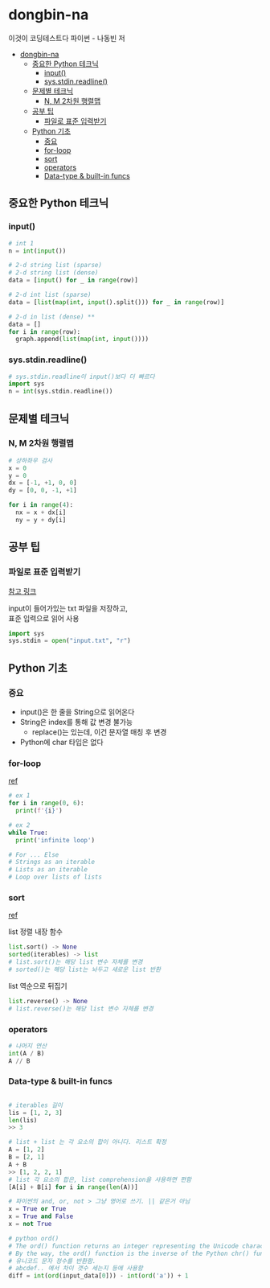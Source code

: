 # dongbin-na

이것이 코딩테스트다 파이썬 - 나동빈 저

- [dongbin-na](#dongbin-na)
  - [중요한 Python 테크닉](#중요한-python-테크닉)
    - [input()](#input)
    - [sys.stdin.readline()](#sysstdinreadline)
  - [문제별 테크닉](#문제별-테크닉)
    - [N, M 2차원 행렬맵](#n-m-2차원-행렬맵)
  - [공부 팁](#공부-팁)
    - [파일로 표준 입력받기](#파일로-표준-입력받기)
  - [Python 기초](#python-기초)
    - [중요](#중요)
    - [for-loop](#for-loop)
    - [sort](#sort)
    - [operators](#operators)
    - [Data-type & built-in funcs](#data-type--built-in-funcs)

## 중요한 Python 테크닉

### input()

```python
# int 1
n = int(input())

# 2-d string list (sparse)
# 2-d string list (dense)
data = [input() for _ in range(row)]

# 2-d int list (sparse)
data = [list(map(int, input().split())) for _ in range(row)]

# 2-d in list (dense) **
data = []
for i in range(row):
  graph.append(list(map(int, input())))
```

### sys.stdin.readline()

```python
# sys.stdin.readline이 input()보다 더 빠르다
import sys
n = int(sys.stdin.readline())
```

## 문제별 테크닉

### N, M 2차원 행렬맵

```python
# 상하좌우 검사
x = 0
y = 0
dx = [-1, +1, 0, 0]
dy = [0, 0, -1, +1]

for i in range(4):
  nx = x + dx[i]
  ny = y + dy[i]
```

## 공부 팁

### 파일로 표준 입력받기

[참고 링크](https://itcrowd2016.tistory.com/81)

input이 들어가있는 txt 파일을 저장하고,  
표준 입력으로 읽어 사용

```python
import sys
sys.stdin = open("input.txt", "r")
```

## Python 기초

### 중요

- input()은 한 줄을 String으로 읽어온다
- String은 index를 통해 값 변경 불가능
  - replace()는 있는데, 이건 문자열 매칭 후 변경
- Python에 char 타입은 없다

### for-loop

[ref](https://wiki.python.org/moin/ForLoop)

```python
# ex 1
for i in range(0, 6):
  print(f'{i}')

# ex 2
while True:
  print('infinite loop')

# For ... Else
# Strings as an iterable
# Lists as an iterable
# Loop over lists of lists
```

### sort

[ref](https://docs.python.org/ko/3/howto/sorting.html)

list 정렬 내장 함수  

```python
list.sort() -> None
sorted(iterables) -> list
# list.sort()는 해당 list 변수 자체를 변경
# sorted()는 해당 list는 놔두고 새로운 list 반환
```

list 역순으로 뒤집기

```python
list.reverse() -> None
# list.reverse()는 해당 list 변수 자체를 변경
```

### operators

```python
# 나머지 연산
int(A / B)
A // B
```

### Data-type & built-in funcs

```python

# iterables 길이
lis = [1, 2, 3]
len(lis)
>> 3

# list + list 는 각 요소의 합이 아니다. 리스트 확정
A = [1, 2]
B = [2, 1]
A + B
>> [1, 2, 2, 1]
# list 각 요소의 합은, list comprehension을 사용하면 편함
[A[i] + B[i] for i in range(len(A))]

# 파이썬의 and, or, not > 그냥 영어로 쓰기. || 같은거 아님
x = True or True
x = True and False
x = not True

# python ord()
# The ord() function returns an integer representing the Unicode character.
# By the way, the ord() function is the inverse of the Python chr() function.
# 유니코드 문자 정수를 반환함.
# abcdef.. 에서 차이 갯수 세는지 등에 사용함
diff = int(ord(input_data[0])) - int(ord('a')) + 1
```

